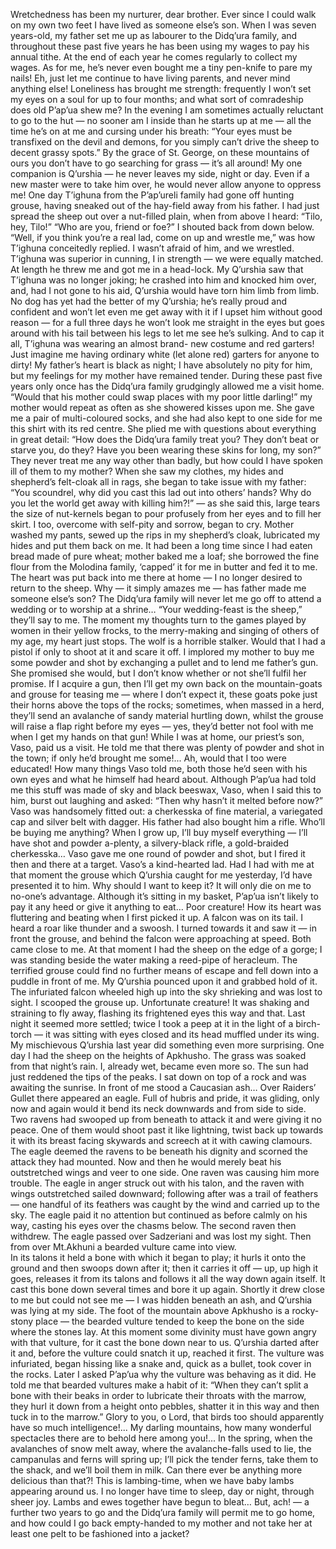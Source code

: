 Wretchedness has been my nurturer, dear brother. 
Ever since I could walk on my own two feet I have lived as someone else’s son. 
When I was seven years-old, my father set me up as labourer to the Didq’ura family, and throughout these past five years he has been using my wages to pay his annual tithe. 
At the end of each year he comes regularly to collect my wages. 
As for me, he’s never even bought me a tiny pen-knife to pare my nails! 
Eh, just let me continue to have living parents, and never mind anything else!
Loneliness has brought me strength: frequently I won’t set my eyes on a soul for up to four months; and what sort of comradeship does old P’ap’ua shew me? 
In the evening I am sometimes actually reluctant to go to the hut — no sooner am I inside than he starts up at me — all the time he’s on at me and cursing under his breath: “Your eyes must be transfixed on the devil and demons, for you simply can’t drive the sheep to decent grassy spots.” 
By the grace of St. George, on these mountains of ours you don’t have to go searching for grass — it’s all around!
My one companion is Q’urshia — he never leaves my side, night or day. 
Even if a new master were to take him over, he would never allow anyone to oppress me! 
One day T’ighuna from the P’ap’ureli family had gone off hunting grouse, having sneaked out of the hay-field away from his father. 
I had just spread the sheep out over a nut-filled plain, when from above I heard: “Tilo, hey, Tilo!”
“Who are you, friend or foe?” I shouted back from down below.
“Well, if you think you’re a real lad, come on up and wrestle me,” was how T’ighuna conceitedly replied. 
I wasn’t afraid of him, and we wrestled. 
T’ighuna was superior in cunning, I in strength — we were equally matched. 
At length he threw me and got me in a head-lock. 
My Q’urshia saw that T’ighuna was no longer joking; he crashed into him and knocked him over, and, had I not gone to his aid, Q’urshia would have torn him limb from limb. 
No dog has yet had the better of my Q’urshia; he’s really proud and confident and won’t let even me get away with it if I upset him without good reason — for a full three days he won’t look me straight in the eyes but goes around with his tail between his  legs to let me see he’s sulking. 
And to cap it all, T’ighuna was wearing an almost brand- new costume and red garters! 
Just imagine me having ordinary white (let alone red) garters for anyone to dirty!
My father’s heart is black as night; I have absolutely no pity for him, but my feelings for my mother have remained tender. 
During these past five years only once has the Didq’ura family grudgingly allowed me a visit home. 
“Would that his mother could swap places with my poor little darling!” my mother would repeat as often as she showered kisses upon me. 
She gave me a pair of multi-coloured socks, and she had also kept to one side for me this shirt with its red centre. 
She plied me with questions about everything in great detail: “How does the Didq’ura family treat you? They don’t beat or starve you, do they? 
Have you been wearing these skins for long, my son?” 
They never treat me any way other than badly, but how could I have spoken ill of them to my mother? 
When she saw my clothes, my hides and shepherd’s felt-cloak all in rags, she began to take issue with my father: “You scoundrel, why did you cast this lad out into others’ hands? 
Why do you let the world get away with killing him?!” — as she said this, large tears the size of nut-kernels began to pour profusely from her eyes and to fill her skirt. 
I too, overcome with self-pity and sorrow, began to cry.
Mother washed my pants, sewed up the rips in my shepherd’s cloak, lubricated my hides and put them back on me. 
It had been a long time since I had eaten bread made of pure wheat; mother baked me a loaf; she borrowed the fine flour from the Molodina family, ‘capped’ it for me in butter and fed it to me. 
The heart was put back into me there at home — I no longer desired to return to the sheep. 
Why — it simply amazes me — has father made me someone else’s son? 
The Didq’ura family will never let me go off to attend a wedding or to worship at a shrine… 
“Your wedding-feast is the sheep,” they’ll say to me. 
The moment my thoughts turn to the games played by women in their yellow frocks, to the merry-making and singing of others of my age, my heart just stops.
The wolf is a horrible stalker. 
Would that I had a pistol if only to shoot at it and scare it off. 
I implored my mother to buy me some powder and shot by exchanging a pullet and to lend me father’s gun. 
She promised she would, but I don’t know whether or not she’ll fulfil her promise.
If I acquire a gun, then I’ll get my own back on the mountain-goats and grouse for teasing me — where I don’t expect it, these goats poke just their horns above the tops of the rocks; sometimes, when massed in a herd, they’ll send an avalanche of sandy material hurtling down, whilst the grouse will raise a flap right before my eyes — yes, they’d better not fool with me when I get my hands on that gun!
While I was at home, our priest’s son, Vaso, paid us a visit. 
He told me that there was plenty of powder and shot in the town; if only he’d brought me some!... 
Ah, would that I too were educated! 
How many things Vaso told me, both those he’d seen with his own eyes and what he himself had heard about. 
Although P’ap’ua had told me this stuff was made of sky and black beeswax, Vaso, when I said this to him, burst out laughing and asked: “Then why hasn’t it melted before now?”
Vaso was handsomely fitted out: a cherkesska of fine material, a variegated cap and silver belt with dagger. 
His father had also bought him a rifle. 
Who’ll be buying me anything? 
When I grow up, I’ll buy myself everything — I’ll have shot and powder a-plenty, a silvery-black rifle, a gold-braided cherkesska…
Vaso gave me one round of powder and shot, but I fired it then and there at a target. 
Vaso’s a kind-hearted lad. 
Had I had with me at that moment the grouse which Q’urshia caught for me yesterday, I’d have presented it to him. 
Why should I want to keep it? 
It will only die on me to no-one’s advantage. 
Although it’s sitting in my basket, P’ap’ua isn’t likely to pay it any heed or give it anything to eat…
Poor creature! 
How its heart was fluttering and beating when I first picked it up. 
A falcon was on its tail. 
I heard a roar like thunder and a swoosh. 
I turned towards it and saw it — in front the grouse, and behind the falcon were approaching at speed. 
Both came close to me. 
At that moment I had the sheep on the edge of a gorge; I was standing beside the water making a reed-pipe of heracleum. 
The terrified grouse could find no further means of escape and fell down into a puddle in front of me. 
My Q’urshia pounced upon it and grabbed hold of it. 
The infuriated falcon wheeled high up into the sky shrieking and was lost to sight. 
I scooped the grouse up. 
Unfortunate creature! 
It was shaking and straining to fly away, flashing its frightened eyes this way and that. 
Last night it seemed more settled; twice I took a peep at it in the light of a birch-torch — it was sitting with eyes closed and its head muffled under its wing.
My mischievous Q’urshia last year did something even more surprising. 
One day I had the sheep on the heights of Apkhusho. 
The grass was soaked from that night’s rain. 
I,  already wet, became even more so. 
The sun had just reddened the tips of the peaks. 
I sat down on top of a rock and was awaiting the sunrise. 
In front of me stood a Caucasian ash… 
Over Raiders’ Gullet there appeared an eagle. 
Full of hubris and pride, it was gliding, only now and again would it bend its neck downwards and from side to side.
Two ravens had swooped up from beneath to attack it and were giving it no peace. 
One of them would shoot past it like lightning, twist back up towards it with its breast facing skywards and screech at it with cawing clamours. 
The eagle deemed the ravens to be beneath his dignity and scorned the attack they had mounted. 
Now and then he would merely beat his outstretched wings and veer to one side. 
One raven was causing him more trouble. 
The eagle in anger struck out with his talon, and the raven with wings outstretched sailed downward; following after was a trail of feathers — one handful of its feathers was caught by the wind and carried up to the sky. 
The eagle paid it no attention but continued as before calmly on his way, casting his eyes over the chasms below. 
The second raven then withdrew. 
The eagle passed over Sadzeriani and was lost my sight.
Then from over Mt.Akhuni a bearded vulture came into view.  
In its talons it held a bone with which it began to play; it hurls it onto the ground and then swoops down after it; then it carries it off — up, up high it goes, releases it from its talons and follows it all the way down again itself. 
It cast this bone down several times and bore it up again.
Shortly it drew close to me but could not see me — I was hidden beneath an ash, and Q’urshia was lying at my side. 
The foot of the mountain above Apkhusho is a rocky- stony place — the bearded vulture tended to keep the bone on the side where the stones lay. 
At this moment some divinity must have gown angry with that vulture, for it cast the bone down near to us. 
Q’urshia darted after it and, before the vulture could snatch it up, reached it first. 
The vulture was infuriated, began hissing like a snake and, quick as a bullet, took cover in the rocks. 
Later I asked P’ap’ua why the vulture was behaving as it did. 
He told me that bearded vultures make a habit of it: “When they can’t split a bone with their beaks in order to lubricate their throats with the marrow, they hurl it down from a height onto pebbles, shatter it in this way and then tuck in to the marrow.” 
Glory to you, o Lord, that birds too should apparently have so much intelligence!... 
My darling mountains, how many wonderful spectacles there are to behold here among you!... 
In the spring, when the avalanches of snow melt away, where the avalanche-falls used to lie, the  campanulas and ferns will spring up; I’ll pick the tender ferns, take them to the shack, and we’ll boil them in milk. 
Can there ever be anything more delicious than that?!
This is lambing-time, when we have baby lambs appearing around us. 
I no longer have time to sleep, day or night, through sheer joy. 
Lambs and ewes together have begun to bleat… 
But, ach! — a further two years to go and the Didq’ura family will permit me to go home, and how could I go back empty-handed to my mother and not take her at least one pelt to be fashioned into a jacket?
